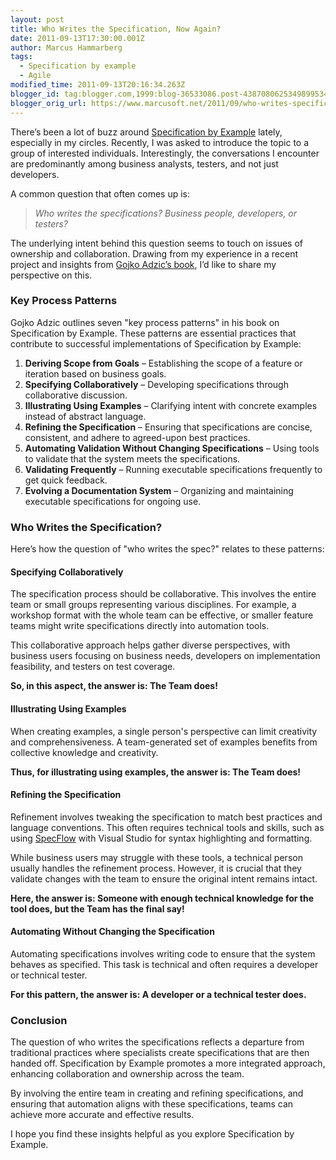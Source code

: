 ```yaml
---
layout: post
title: Who Writes the Specification, Now Again?
date: 2011-09-13T17:30:00.001Z
author: Marcus Hammarberg
tags:
  - Specification by example
  - Agile
modified_time: 2011-09-13T20:16:34.263Z
blogger_id: tag:blogger.com,1999:blog-36533086.post-4387080625349899534
blogger_orig_url: https://www.marcusoft.net/2011/09/who-writes-specification-now-again.html
---
```


There’s been a lot of buzz around [Specification by Example](http://specificationbyexample.com/) lately, especially in my circles. Recently, I was asked to introduce the topic to a group of interested individuals. Interestingly, the conversations I encounter are predominantly among business analysts, testers, and not just developers.

A common question that often comes up is:

> *Who writes the specifications? Business people, developers, or testers?*

The underlying intent behind this question seems to touch on issues of ownership and collaboration. Drawing from my experience in a recent project and insights from [Gojko Adzic’s book](http://gojko.net), I’d like to share my perspective on this.

### Key Process Patterns

Gojko Adzic outlines seven "key process patterns" in his book on Specification by Example. These patterns are essential practices that contribute to successful implementations of Specification by Example:

1. **Deriving Scope from Goals** – Establishing the scope of a feature or iteration based on business goals.
2. **Specifying Collaboratively** – Developing specifications through collaborative discussion.
3. **Illustrating Using Examples** – Clarifying intent with concrete examples instead of abstract language.
4. **Refining the Specification** – Ensuring that specifications are concise, consistent, and adhere to agreed-upon best practices.
5. **Automating Validation Without Changing Specifications** – Using tools to validate that the system meets the specifications.
6. **Validating Frequently** – Running executable specifications frequently to get quick feedback.
7. **Evolving a Documentation System** – Organizing and maintaining executable specifications for ongoing use.

### Who Writes the Specification?

Here’s how the question of "who writes the spec?" relates to these patterns:

#### Specifying Collaboratively

The specification process should be collaborative. This involves the entire team or small groups representing various disciplines. For example, a workshop format with the whole team can be effective, or smaller feature teams might write specifications directly into automation tools.

This collaborative approach helps gather diverse perspectives, with business users focusing on business needs, developers on implementation feasibility, and testers on test coverage.

**So, in this aspect, the answer is: The Team does!**

#### Illustrating Using Examples

When creating examples, a single person's perspective can limit creativity and comprehensiveness. A team-generated set of examples benefits from collective knowledge and creativity.

**Thus, for illustrating using examples, the answer is: The Team does!**

#### Refining the Specification

Refinement involves tweaking the specification to match best practices and language conventions. This often requires technical tools and skills, such as using [SpecFlow](http://www.specflow.org) with Visual Studio for syntax highlighting and formatting.

While business users may struggle with these tools, a technical person usually handles the refinement process. However, it is crucial that they validate changes with the team to ensure the original intent remains intact.

**Here, the answer is: Someone with enough technical knowledge for the tool does, but the Team has the final say!**

#### Automating Without Changing the Specification

Automating specifications involves writing code to ensure that the system behaves as specified. This task is technical and often requires a developer or technical tester.

**For this pattern, the answer is: A developer or a technical tester does.**

### Conclusion

The question of who writes the specifications reflects a departure from traditional practices where specialists create specifications that are then handed off. Specification by Example promotes a more integrated approach, enhancing collaboration and ownership across the team.

By involving the entire team in creating and refining specifications, and ensuring that automation aligns with these specifications, teams can achieve more accurate and effective results.

I hope you find these insights helpful as you explore Specification by Example.
